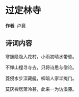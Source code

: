 # 过定林寺

**作者**: 卢襄

## 诗词内容

寒旌隐隐入花村，小雨初晴水带昏。

不惮山程寻寺去，只将诗思与僧论。

菱侵水步深藏艇，柳暗人家半掩门。

莫厌禅居萧冷甚，此来一为访溪藤。

